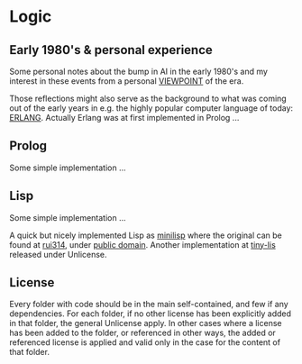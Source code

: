 # Logic

## Early 1980's & personal experience

Some personal notes about the bump in AI in the early 1980's and my interest in these
events from a personal [VIEWPOINT](/VIEWPOINT.md) of the era.

Those reflections might also serve as the background to what was coming out of the
early years in e.g. the highly popular computer language of today: [ERLANG](ERLANG.md).
Actually Erlang was at first implemented in Prolog ...

## Prolog

Some simple implementation ...

## Lisp

Some simple implementation ...

A quick but nicely implemented Lisp as [minilisp](/minilisp) where the original can be found at [rui314](https://github.com/rui314), under [public domain](https://en.wikipedia.org/wiki/Public_domain). Another implementation at [tiny-lis](https://github.com/matp/tiny-lisp) released under Unlicense.


## License

Every folder with code should be in the main self-contained, and few if any dependencies.
For each folder, if no other license has been explicitly added in that folder, the general
Unlicense apply. In other cases where a license has been added to the folder, or referenced
in other ways, the added or referenced license is applied and valid only in the case for the
content of that folder.
